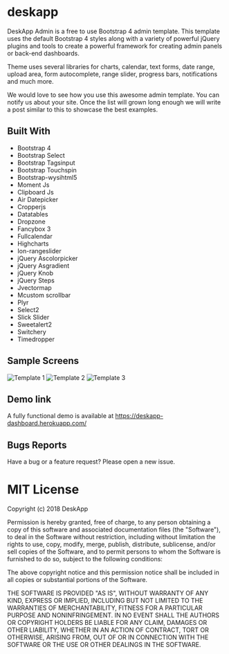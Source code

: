 # deskapp

DeskApp Admin is a free to use Bootstrap 4 admin template. This template uses the default Bootstrap 4 styles along with a variety of powerful jQuery plugins and tools to create a powerful framework for creating admin panels or back-end dashboards.

Theme uses several libraries for charts, calendar, text forms, date range, upload area, form autocomplete, range slider, progress bars, notifications and much more.

We would love to see how you use this awesome admin template. You can notify us about your site. Once the list will grown long enough we will write a post similar to this to showcase the best examples.

## Built With
* Bootstrap 4
* Bootstrap Select
* Bootstrap Tagsinput
* Bootstrap Touchspin
* Bootstrap-wysihtml5
* Moment Js
* Clipboard Js
* Air Datepicker
* Cropperjs
* Datatables
* Dropzone
* Fancybox 3
* Fullcalendar
* Highcharts
* Ion-rangeslider
* jQuery Ascolorpicker
* jQuery Asgradient
* jQuery Knob
* jQuery Steps
* Jvectormap
* Mcustom scrollbar
* Plyr
* Select2
* Slick Slider
* Sweetalert2
* Switchery
* Timedropper

## Sample Screens
<img src="https://user-images.githubusercontent.com/38377336/41842629-f98082c2-7888-11e8-8972-37c59baf1c3f.jpg" alt="Template 1">
<img src="https://user-images.githubusercontent.com/38377336/41842631-f9b61414-7888-11e8-918b-fff5fc3492d4.jpg" alt="Template 2">
<img src="https://user-images.githubusercontent.com/38377336/41842633-fa198b20-7888-11e8-847c-5ec464debef0.jpg" alt="Template 3">

## Demo link
A fully functional demo is available at https://deskapp-dashboard.herokuapp.com/

## Bugs Reports
Have a bug or a feature request? Please open a new issue.

# MIT License

Copyright (c) 2018 DeskApp

Permission is hereby granted, free of charge, to any person obtaining a copy
of this software and associated documentation files (the "Software"), to deal
in the Software without restriction, including without limitation the rights
to use, copy, modify, merge, publish, distribute, sublicense, and/or sell
copies of the Software, and to permit persons to whom the Software is
furnished to do so, subject to the following conditions:

The above copyright notice and this permission notice shall be included in all
copies or substantial portions of the Software.

THE SOFTWARE IS PROVIDED "AS IS", WITHOUT WARRANTY OF ANY KIND, EXPRESS OR
IMPLIED, INCLUDING BUT NOT LIMITED TO THE WARRANTIES OF MERCHANTABILITY,
FITNESS FOR A PARTICULAR PURPOSE AND NONINFRINGEMENT. IN NO EVENT SHALL THE
AUTHORS OR COPYRIGHT HOLDERS BE LIABLE FOR ANY CLAIM, DAMAGES OR OTHER
LIABILITY, WHETHER IN AN ACTION OF CONTRACT, TORT OR OTHERWISE, ARISING FROM,
OUT OF OR IN CONNECTION WITH THE SOFTWARE OR THE USE OR OTHER DEALINGS IN THE
SOFTWARE.
